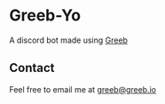 # Greeb-Yo

A discord bot made using [Greeb](https://github.com/Conorrr/greeb-core)

## Contact
Feel free to email me at greeb@greeb.io